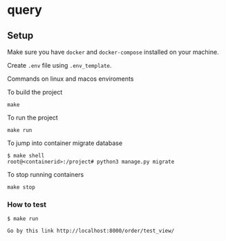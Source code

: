 # query

## Setup

Make sure you have `docker` and `docker-compose` installed on your machine.

Create `.env` file using `.env_template`.

Commands on linux and macos  enviroments

To build the project

    make

To run the project

    make run

To jump into container migrate database

    $ make shell
    root@<containerid>:/project# python3 manage.py migrate

To stop running containers

    make stop

### How to test
    $ make run 
    
    Go by this link http://localhost:8000/order/test_view/
 